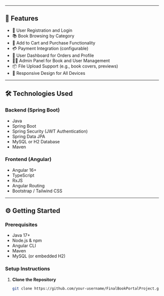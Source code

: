 
---

## 🚀 Features

- 🔐 User Registration and Login
- 📚 Book Browsing by Category
- 🛒 Add to Cart and Purchase Functionality
- 💳 Payment Integration (configurable)
- 👤 User Dashboard for Orders and Profile
- 🧑‍💻 Admin Panel for Book and User Management
- 📦 File Upload Support (e.g., book covers, previews)
- 📱 Responsive Design for All Devices

---

## 🛠️ Technologies Used

### Backend (Spring Boot)
- Java
- Spring Boot
- Spring Security (JWT Authentication)
- Spring Data JPA
- MySQL or H2 Database
- Maven

### Frontend (Angular)
- Angular 16+
- TypeScript
- RxJS
- Angular Routing
- Bootstrap / Tailwind CSS

---

## ⚙️ Getting Started

### Prerequisites
- Java 17+
- Node.js & npm
- Angular CLI
- Maven
- MySQL (or embedded H2)

### Setup Instructions

1. **Clone the Repository**
   ```bash
   git clone https://github.com/your-username/FinalBookPortalProject.git
